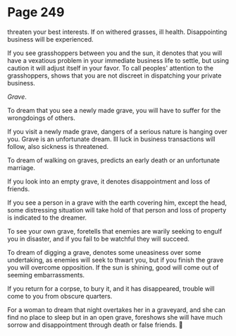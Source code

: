 # Page 249
threaten your best interests. If on withered grasses, ill health.
Disappointing business will be experienced.


If you see grasshoppers between you and the sun, it denotes that you
will have a vexatious problem in your immediate business life
to settle, but using caution it will adjust itself in your favor.
To call peoples' attention to the grasshoppers, shows that you
are not discreet in dispatching your private business.


_Grave_.


To dream that you see a newly made grave, you will have to suffer
for the wrongdoings of others.


If you visit a newly made grave, dangers of a serious nature is hanging
over you. Grave is an unfortunate dream. Ill luck in business transactions
will follow, also sickness is threatened.


To dream of walking on graves, predicts an early death or
an unfortunate marriage.


If you look into an empty grave, it denotes disappointment
and loss of friends.


If you see a person in a grave with the earth covering him, except the head,
some distressing situation will take hold of that person and loss of property
is indicated to the dreamer.


To see your own grave, foretells that enemies are warily seeking to engulf
you in disaster, and if you fail to be watchful they will succeed.


To dream of digging a grave, denotes some uneasiness
over some undertaking, as enemies will seek to thwart you,
but if you finish the grave you will overcome opposition.
If the sun is shining, good will come out of seeming embarrassments.


If you return for a corpse, to bury it, and it has disappeared,
trouble will come to you from obscure quarters.


For a woman to dream that night overtakes her in a graveyard, and she
can find no place to sleep but in an open grave, foreshows she will
have much sorrow and disappointment through death or false friends.
